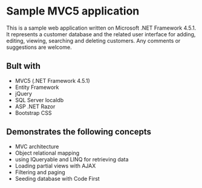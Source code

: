 # Sample MVC5 application

This is a sample web application written on Microsoft .NET Framework 4.5.1. It represents a customer database and the related user interface for
adding, editing, viewing, searching and deleting customers. Any comments or suggestions are welcome.

## Bult with 

*  MVC5 (.NET Framework 4.5.1) 
*  Entity Framework
*  jQuery
*  SQL Server localdb
*  ASP .NET Razor
*  Bootstrap CSS

## Demonstrates the following concepts 

*  MVC architecture 
*  Object relational mapping
*  using IQueryable and LINQ for retrieving data 
*  Loading partial views with AJAX
*  Filtering and paging
*  Seeding database with Code First


